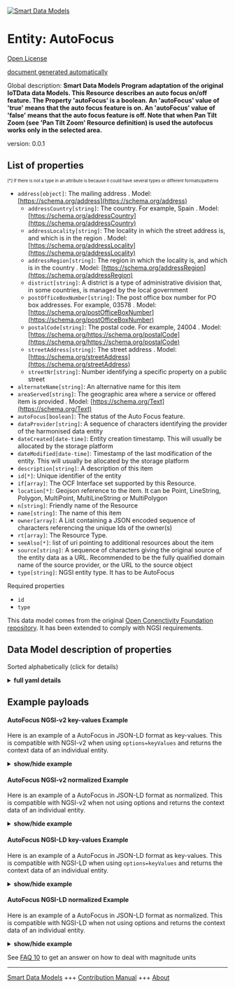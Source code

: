 <!-- 10-Header -->    
[![Smart Data Models](https://smartdatamodels.org/wp-content/uploads/2022/01/SmartDataModels_logo.png "Logo")](https://smartdatamodels.org)    
Entity: AutoFocus    
=================<!-- /10-Header -->    
<!-- 15-License -->    
[Open License](https://github.com/smart-data-models//dataModel.OCF/blob/master/AutoFocus/LICENSE.md)    
[document generated automatically](https://docs.google.com/presentation/d/e/2PACX-1vTs-Ng5dIAwkg91oTTUdt8ua7woBXhPnwavZ0FxgR8BsAI_Ek3C5q97Nd94HS8KhP-r_quD4H0fgyt3/pub?start=false&loop=false&delayms=3000#slide=id.gb715ace035_0_60)    
<!-- /15-License -->    
<!-- 20-Description -->    
Global description: **Smart Data Models Program adaptation of the original IoTData data Models. This Resource describes an auto focus on/off feature. The Property 'autoFocus' is a boolean. An 'autoFocus' value of 'true' means that the auto focus feature is on. An 'autoFocus' value of 'false' means that the auto focus feature is off. Note that when Pan Tilt Zoom (see 'Pan Tilt Zoom' Resource definition) is used the autofocus works only in the selected area.**    
version: 0.0.1    
<!-- /20-Description -->    
<!-- 30-PropertiesList -->    
## List of properties    
<sup><sub>[*] If there is not a type in an attribute is because it could have several types or different formats/patterns</sub></sup>    
- `address[object]`: The mailing address  . Model: [https://schema.org/address](https://schema.org/address)	- `addressCountry[string]`: The country. For example, Spain  . Model: [https://schema.org/addressCountry](https://schema.org/addressCountry)    
	- `addressLocality[string]`: The locality in which the street address is, and which is in the region  . Model: [https://schema.org/addressLocality](https://schema.org/addressLocality)    
	- `addressRegion[string]`: The region in which the locality is, and which is in the country  . Model: [https://schema.org/addressRegion](https://schema.org/addressRegion)    
	- `district[string]`: A district is a type of administrative division that, in some countries, is managed by the local government      
	- `postOfficeBoxNumber[string]`: The post office box number for PO box addresses. For example, 03578  . Model: [https://schema.org/postOfficeBoxNumber](https://schema.org/postOfficeBoxNumber)    
	- `postalCode[string]`: The postal code. For example, 24004  . Model: [https://schema.org/https://schema.org/postalCode](https://schema.org/https://schema.org/postalCode)    
	- `streetAddress[string]`: The street address  . Model: [https://schema.org/streetAddress](https://schema.org/streetAddress)    
	- `streetNr[string]`: Number identifying a specific property on a public street      
- `alternateName[string]`: An alternative name for this item  - `areaServed[string]`: The geographic area where a service or offered item is provided  . Model: [https://schema.org/Text](https://schema.org/Text)- `autoFocus[boolean]`: The status of the Auto Focus feature.  - `dataProvider[string]`: A sequence of characters identifying the provider of the harmonised data entity  - `dateCreated[date-time]`: Entity creation timestamp. This will usually be allocated by the storage platform  - `dateModified[date-time]`: Timestamp of the last modification of the entity. This will usually be allocated by the storage platform  - `description[string]`: A description of this item  - `id[*]`: Unique identifier of the entity  - `if[array]`: The OCF Interface set supported by this Resource.  - `location[*]`: Geojson reference to the item. It can be Point, LineString, Polygon, MultiPoint, MultiLineString or MultiPolygon  - `n[string]`: Friendly name of the Resource  - `name[string]`: The name of this item  - `owner[array]`: A List containing a JSON encoded sequence of characters referencing the unique Ids of the owner(s)  - `rt[array]`: The Resource Type.  - `seeAlso[*]`: list of uri pointing to additional resources about the item  - `source[string]`: A sequence of characters giving the original source of the entity data as a URL. Recommended to be the fully qualified domain name of the source provider, or the URL to the source object  - `type[string]`: NGSI entity type. It has to be AutoFocus  <!-- /30-PropertiesList -->    
<!-- 35-RequiredProperties -->    
Required properties    
- `id`  - `type`  <!-- /35-RequiredProperties -->    
<!-- 40-RequiredProperties -->    
This data model comes from the original [Open Conenctivity Foundation repository](https://github.com/openconnectivityfoundation/IoTDataModels). It has been extended to comply with NGSI requirements.    
<!-- /40-RequiredProperties -->    
<!-- 50-DataModelHeader -->    
## Data Model description of properties    
Sorted alphabetically (click for details)    
<!-- /50-DataModelHeader -->    
<!-- 60-ModelYaml -->    
<details><summary><strong>full yaml details</strong></summary>      
```yaml    
AutoFocus:      
  description: Smart Data Models Program adaptation of the original IoTData data Models. This Resource describes an auto focus on/off feature. The Property 'autoFocus' is a boolean. An 'autoFocus' value of 'true' means that the auto focus feature is on. An 'autoFocus' value of 'false' means that the auto focus feature is off. Note that when Pan Tilt Zoom (see 'Pan Tilt Zoom' Resource definition) is used the autofocus works only in the selected area.      
  properties:      
    address:      
      description: The mailing address      
      properties:      
        addressCountry:      
          description: 'The country. For example, Spain'      
          type: string      
          x-ngsi:      
            model: https://schema.org/addressCountry      
            type: Property      
        addressLocality:      
          description: 'The locality in which the street address is, and which is in the region'      
          type: string      
          x-ngsi:      
            model: https://schema.org/addressLocality      
            type: Property      
        addressRegion:      
          description: 'The region in which the locality is, and which is in the country'      
          type: string      
          x-ngsi:      
            model: https://schema.org/addressRegion      
            type: Property      
        district:      
          description: 'A district is a type of administrative division that, in some countries, is managed by the local government'      
          type: string      
          x-ngsi:      
            type: Property      
        postOfficeBoxNumber:      
          description: 'The post office box number for PO box addresses. For example, 03578'      
          type: string      
          x-ngsi:      
            model: https://schema.org/postOfficeBoxNumber      
            type: Property      
        postalCode:      
          description: 'The postal code. For example, 24004'      
          type: string      
          x-ngsi:      
            model: https://schema.org/https://schema.org/postalCode      
            type: Property      
        streetAddress:      
          description: The street address      
          type: string      
          x-ngsi:      
            model: https://schema.org/streetAddress      
            type: Property      
        streetNr:      
          description: Number identifying a specific property on a public street      
          type: string      
          x-ngsi:      
            type: Property      
      type: object      
      x-ngsi:      
        model: https://schema.org/address      
        type: Property      
    alternateName:      
      description: An alternative name for this item      
      type: string      
      x-ngsi:      
        type: Property      
    areaServed:      
      description: The geographic area where a service or offered item is provided      
      type: string      
      x-ngsi:      
        model: https://schema.org/Text      
        type: Property      
    autoFocus:      
      description: The status of the Auto Focus feature.      
      type: boolean      
      x-ngsi:      
        type: Property      
    dataProvider:      
      description: A sequence of characters identifying the provider of the harmonised data entity      
      type: string      
      x-ngsi:      
        type: Property      
    dateCreated:      
      description: Entity creation timestamp. This will usually be allocated by the storage platform      
      format: date-time      
      type: string      
      x-ngsi:      
        type: Property      
    dateModified:      
      description: Timestamp of the last modification of the entity. This will usually be allocated by the storage platform      
      format: date-time      
      type: string      
      x-ngsi:      
        type: Property      
    description:      
      description: A description of this item      
      type: string      
      x-ngsi:      
        type: Property      
    id:      
      anyOf:      
        - description: Identifier format of any NGSI entity      
          maxLength: 256      
          minLength: 1      
          pattern: ^[\w\-\.\{\}\$\+\*\[\]`|~^@!,:\\]+$      
          type: string      
          x-ngsi:      
            type: Property      
        - description: Identifier format of any NGSI entity      
          format: uri      
          type: string      
          x-ngsi:      
            type: Property      
      description: Unique identifier of the entity      
      x-ngsi:      
        type: Property      
    if:      
      description: The OCF Interface set supported by this Resource.      
      items:      
        enum:      
          - oic.if.a      
          - oic.if.baseline      
        type: string      
      minItems: 2      
      readOnly: true      
      type: array      
      uniqueItems: true      
      x-ngsi:      
        type: Property      
    location:      
      description: 'Geojson reference to the item. It can be Point, LineString, Polygon, MultiPoint, MultiLineString or MultiPolygon'      
      oneOf:      
        - description: Geojson reference to the item. Point      
          properties:      
            bbox:      
              items:      
                type: number      
              minItems: 4      
              type: array      
            coordinates:      
              items:      
                type: number      
              minItems: 2      
              type: array      
            type:      
              enum:      
                - Point      
              type: string      
          required:      
            - type      
            - coordinates      
          title: GeoJSON Point      
          type: object      
          x-ngsi:      
            type: GeoProperty      
        - description: Geojson reference to the item. LineString      
          properties:      
            bbox:      
              items:      
                type: number      
              minItems: 4      
              type: array      
            coordinates:      
              items:      
                items:      
                  type: number      
                minItems: 2      
                type: array      
              minItems: 2      
              type: array      
            type:      
              enum:      
                - LineString      
              type: string      
          required:      
            - type      
            - coordinates      
          title: GeoJSON LineString      
          type: object      
          x-ngsi:      
            type: GeoProperty      
        - description: Geojson reference to the item. Polygon      
          properties:      
            bbox:      
              items:      
                type: number      
              minItems: 4      
              type: array      
            coordinates:      
              items:      
                items:      
                  items:      
                    type: number      
                  minItems: 2      
                  type: array      
                minItems: 4      
                type: array      
              type: array      
            type:      
              enum:      
                - Polygon      
              type: string      
          required:      
            - type      
            - coordinates      
          title: GeoJSON Polygon      
          type: object      
          x-ngsi:      
            type: GeoProperty      
        - description: Geojson reference to the item. MultiPoint      
          properties:      
            bbox:      
              items:      
                type: number      
              minItems: 4      
              type: array      
            coordinates:      
              items:      
                items:      
                  type: number      
                minItems: 2      
                type: array      
              type: array      
            type:      
              enum:      
                - MultiPoint      
              type: string      
          required:      
            - type      
            - coordinates      
          title: GeoJSON MultiPoint      
          type: object      
          x-ngsi:      
            type: GeoProperty      
        - description: Geojson reference to the item. MultiLineString      
          properties:      
            bbox:      
              items:      
                type: number      
              minItems: 4      
              type: array      
            coordinates:      
              items:      
                items:      
                  items:      
                    type: number      
                  minItems: 2      
                  type: array      
                minItems: 2      
                type: array      
              type: array      
            type:      
              enum:      
                - MultiLineString      
              type: string      
          required:      
            - type      
            - coordinates      
          title: GeoJSON MultiLineString      
          type: object      
          x-ngsi:      
            type: GeoProperty      
        - description: Geojson reference to the item. MultiLineString      
          properties:      
            bbox:      
              items:      
                type: number      
              minItems: 4      
              type: array      
            coordinates:      
              items:      
                items:      
                  items:      
                    items:      
                      type: number      
                    minItems: 2      
                    type: array      
                  minItems: 4      
                  type: array      
                type: array      
              type: array      
            type:      
              enum:      
                - MultiPolygon      
              type: string      
          required:      
            - type      
            - coordinates      
          title: GeoJSON MultiPolygon      
          type: object      
          x-ngsi:      
            type: GeoProperty      
      x-ngsi:      
        type: GeoProperty      
    n:      
      description: Friendly name of the Resource      
      maxLength: 64      
      readOnly: true      
      type: string      
      x-ngsi:      
        type: Property      
    name:      
      description: The name of this item      
      type: string      
      x-ngsi:      
        type: Property      
    owner:      
      description: A List containing a JSON encoded sequence of characters referencing the unique Ids of the owner(s)      
      items:      
        anyOf:      
          - description: Identifier format of any NGSI entity      
            maxLength: 256      
            minLength: 1      
            pattern: ^[\w\-\.\{\}\$\+\*\[\]`|~^@!,:\\]+$      
            type: string      
            x-ngsi:      
              type: Property      
          - description: Identifier format of any NGSI entity      
            format: uri      
            type: string      
            x-ngsi:      
              type: Property      
        description: Unique identifier of the entity      
        x-ngsi:      
          type: Property      
      type: array      
      x-ngsi:      
        type: Property      
    rt:      
      description: The Resource Type.      
      items:      
        enum:      
          - oic.r.autofocus      
        maxLength: 64      
        type: string      
      minItems: 1      
      readOnly: true      
      type: array      
      uniqueItems: true      
      x-ngsi:      
        type: Property      
    seeAlso:      
      description: list of uri pointing to additional resources about the item      
      oneOf:      
        - items:      
            format: uri      
            type: string      
          minItems: 1      
          type: array      
        - format: uri      
          type: string      
      x-ngsi:      
        type: Property      
    source:      
      description: 'A sequence of characters giving the original source of the entity data as a URL. Recommended to be the fully qualified domain name of the source provider, or the URL to the source object'      
      type: string      
      x-ngsi:      
        type: Property      
    type:      
      description: NGSI entity type. It has to be AutoFocus      
      enum:      
        - AutoFocus      
      type: string      
      x-ngsi:      
        type: Property      
  required:      
    - id      
    - type      
  type: object      
  x-derived-from: https://github.com/OpenInterConnect/IoTDataModels/blob/master/AutoFocusResURI.swagger.json      
  x-disclaimer: 'Redistribution and use in source and binary forms, with or without modification, are permitted  provided that the license conditions are met. Copyleft (c) 2022 Contributors to Smart Data Models Program'      
  x-license-url: https://github.com/smart-data-models/dataModel.OCF/blob/master/AutoFocus/LICENSE.md      
  x-model-schema: https://smart-data-models.github.io/dataModel.IoTDataModels/AutoFocus/schema.json      
  x-model-tags: OCF      
  x-version: 0.0.1      
```    
</details>      
<!-- /60-ModelYaml -->    
<!-- 70-MiddleNotes -->    
<!-- /70-MiddleNotes -->    
<!-- 80-Examples -->    
## Example payloads      
#### AutoFocus NGSI-v2 key-values Example      
Here is an example of a AutoFocus in JSON-LD format as key-values. This is compatible with NGSI-v2 when  using `options=keyValues` and returns the context data of an individual entity.    
<details><summary><strong>show/hide example</strong></summary>      
```json  
{  
  "id": "urn:ngsi-ld:AutoFocus:id:GXGO:94138299",  
  "dateCreated": "1999-01-14T14:33:41Z",  
  "dateModified": "1980-04-01T12:36:22Z",  
  "source": "How world they.",  
  "name": "Media situ",  
  "alternateName": "Congress power yard. Simply plan tro",  
  "description": "Away worry population.",  
  "dataProvider": "Low development least toward rather those eye. Who condition bad along point.",  
  "owner": [  
    "urn:ngsi-ld:AutoFocus:items:QBBW:94359235",  
    "urn:ngsi-ld:AutoFocus:items:PWFF:16479129"  
  ],  
  "seeAlso": [  
    "urn:ngsi-ld:AutoFocus:items:ZPKW:91679858"  
  ],  
  "location": {  
    "type": "Point",  
    "coordinates": [  
      -20.7493645,  
      -99.239937  
    ]  
  },  
  "address": {  
    "streetAddress": "Over police bill his democratic human.",  
    "addressLocality": "Evening easy artist identify this recently. Happen instead wear ten.",  
    "addressRegion": "Local whole service try property seem environment. Add decide much measure card.",  
    "addressCountry": "Intervie",  
    "postalCode": "Between buy hotel build music. Test every admit certain production card. Media general hold culture send determine machine. Near still marriage within.",  
    "postOfficeBoxNumber": "Contain yeah hotel beyond fir",  
    "streetNr": "Seat everybody kid those smile ahead. Identify party many right.",  
    "district": "Whether travel"  
  },  
  "areaServed": "Son city step need thank. Choose business indeed direction hospital.",  
  "rt": [  
    "oic.r.autofocus"  
  ],  
  "autoFocus": false,  
  "n": "Find way mean finish next number wall mean. Body reveal there n",  
  "if": [  
    "oic.if.a",  
    "oic.if.baseline"  
  ],  
  "type": "AutoFocus"  
}  
```  
</details>    
#### AutoFocus NGSI-v2 normalized Example      
Here is an example of a AutoFocus in JSON-LD format as normalized. This is compatible with NGSI-v2 when not using options and returns the context data of an individual entity.    
<details><summary><strong>show/hide example</strong></summary>      
```json  
{  
  "id": "urn:ngsi-ld:AutoFocus:id:GXGO:94138299",  
  "dateCreated": {  
    "type": "DateTime",  
    "value": "1999-01-14T14:33:41Z"  
  },  
  "dateModified": {  
    "type": "DateTime",  
    "value": "1980-04-01T12:36:22Z"  
  },  
  "source": {  
    "type": "Text",  
    "value": "How world they."  
  },  
  "name": {  
    "type": "Text",  
    "value": "Media situ"  
  },  
  "alternateName": {  
    "type": "Text",  
    "value": "Congress power yard. Simply plan tro"  
  },  
  "description": {  
    "type": "Text",  
    "value": "Away worry population."  
  },  
  "dataProvider": {  
    "type": "Text",  
    "value": "Low development least toward rather those eye. Who condition bad along point."  
  },  
  "owner": {  
    "type": "StructuredValue",  
    "value": [  
      "urn:ngsi-ld:AutoFocus:items:QBBW:94359235",  
      "urn:ngsi-ld:AutoFocus:items:PWFF:16479129"  
    ]  
  },  
  "seeAlso": {  
    "type": "StructuredValue",  
    "value": [  
      "urn:ngsi-ld:AutoFocus:items:ZPKW:91679858"  
    ]  
  },  
  "location": {  
    "type": "geo:json",  
    "value": {  
      "type": "Point",  
      "coordinates": [  
        -20.7493645,  
        -99.239937  
      ]  
    }  
  },  
  "address": {  
    "type": "StructuredValue",  
    "value": {  
      "streetAddress": "Over police bill his democratic human.",  
      "addressLocality": "Evening easy artist identify this recently. Happen instead wear ten.",  
      "addressRegion": "Local whole service try property seem environment. Add decide much measure card.",  
      "addressCountry": "Intervie",  
      "postalCode": "Between buy hotel build music. Test every admit certain production card. Media general hold culture send determine machine. Near still marriage within.",  
      "postOfficeBoxNumber": "Contain yeah hotel beyond fir",  
      "streetNr": "Seat everybody kid those smile ahead. Identify party many right.",  
      "district": "Whether travel"  
    }  
  },  
  "areaServed": {  
    "type": "Text",  
    "value": "Son city step need thank. Choose business indeed direction hospital."  
  },  
  "rt": {  
    "type": "StructuredValue",  
    "value": [  
      "oic.r.autofocus"  
    ]  
  },  
  "autoFocus": {  
    "type": "Boolean",  
    "value": false  
  },  
  "n": {  
    "type": "Text",  
    "value": "Find way mean finish next number wall mean. Body reveal there n"  
  },  
  "if": {  
    "type": "StructuredValue",  
    "value": [  
      "oic.if.a",  
      "oic.if.baseline"  
    ]  
  },  
  "type": "AutoFocus"  
}  
```  
</details>    
#### AutoFocus NGSI-LD key-values Example      
Here is an example of a AutoFocus in JSON-LD format as key-values. This is compatible with NGSI-LD when  using `options=keyValues` and returns the context data of an individual entity.    
<details><summary><strong>show/hide example</strong></summary>      
```json  
{  
  "id": "urn:ngsi-ld:AutoFocus:id:GXGO:94138299",  
  "dateCreated": "1999-01-14T14:33:41Z",  
  "dateModified": "1980-04-01T12:36:22Z",  
  "source": "How world they.",  
  "name": "Media situ",  
  "alternateName": "Congress power yard. Simply plan tro",  
  "description": "Away worry population.",  
  "dataProvider": "Low development least toward rather those eye. Who condition bad along point.",  
  "owner": [  
    "urn:ngsi-ld:AutoFocus:items:QBBW:94359235",  
    "urn:ngsi-ld:AutoFocus:items:PWFF:16479129"  
  ],  
  "seeAlso": [  
    "urn:ngsi-ld:AutoFocus:items:ZPKW:91679858"  
  ],  
  "location": {  
    "type": "Point",  
    "coordinates": [  
      -20.7493645,  
      -99.239937  
    ]  
  },  
  "address": {  
    "streetAddress": "Over police bill his democratic human.",  
    "addressLocality": "Evening easy artist identify this recently. Happen instead wear ten.",  
    "addressRegion": "Local whole service try property seem environment. Add decide much measure card.",  
    "addressCountry": "Intervie",  
    "postalCode": "Between buy hotel build music. Test every admit certain production card. Media general hold culture send determine machine. Near still marriage within.",  
    "postOfficeBoxNumber": "Contain yeah hotel beyond fir",  
    "streetNr": "Seat everybody kid those smile ahead. Identify party many right.",  
    "district": "Whether travel"  
  },  
  "areaServed": "Son city step need thank. Choose business indeed direction hospital.",  
  "rt": [  
    "oic.r.autofocus"  
  ],  
  "autoFocus": false,  
  "n": "Find way mean finish next number wall mean. Body reveal there n",  
  "if": [  
    "oic.if.a",  
    "oic.if.baseline"  
  ],  
  "type": "AutoFocus",  
  "@context": [  
    "https://smartdatamodels.org/context.jsonld"  
  ]  
}  
```  
</details>    
#### AutoFocus NGSI-LD normalized Example      
Here is an example of a AutoFocus in JSON-LD format as normalized. This is compatible with NGSI-LD when not using options and returns the context data of an individual entity.    
<details><summary><strong>show/hide example</strong></summary>      
```json  
{  
    "id": "urn:ngsi-ld:AutoFocus:id:GXGO:94138299",  
    "dateCreated": {  
        "type": "Property",  
        "value": {  
            "@type": "DateTime",  
            "@value": "1999-01-14T14:33:41Z"  
        }  
    },  
    "dateModified": {  
        "type": "Property",  
        "value": {  
            "@type": "DateTime",  
            "@value": "1980-04-01T12:36:22Z"  
        }  
    },  
    "source": {  
        "type": "Property",  
        "value": "How world they."  
    },  
    "name": {  
        "type": "Property",  
        "value": "Media situ"  
    },  
    "alternateName": {  
        "type": "Property",  
        "value": "Congress power yard. Simply plan tro"  
    },  
    "description": {  
        "type": "Property",  
        "value": "Away worry population."  
    },  
    "dataProvider": {  
        "type": "Property",  
        "value": "Low development least toward rather those eye. Who condition bad along point."  
    },  
    "owner": {  
        "type": "Property",  
        "value": [  
            "urn:ngsi-ld:AutoFocus:items:QBBW:94359235",  
            "urn:ngsi-ld:AutoFocus:items:PWFF:16479129"  
        ]  
    },  
    "seeAlso": {  
        "type": "Property",  
        "value": [  
            "urn:ngsi-ld:AutoFocus:items:ZPKW:91679858"  
        ]  
    },  
    "location": {  
        "type": "GeoProperty",  
        "value": {  
            "type": "Point",  
            "coordinates": [  
                -20.7493645,  
                -99.239937  
            ]  
        }  
    },  
    "address": {  
        "type": "Property",  
        "value": {  
            "streetAddress": "Over police bill his democratic human.",  
            "addressLocality": "Evening easy artist identify this recently. Happen instead wear ten.",  
            "addressRegion": "Local whole service try property seem environment. Add decide much measure card.",  
            "addressCountry": "Intervie",  
            "postalCode": "Between buy hotel build music. Test every admit certain production card. Media general hold culture send determine machine. Near still marriage within.",  
            "postOfficeBoxNumber": "Contain yeah hotel beyond fir",  
            "streetNr": "Seat everybody kid those smile ahead. Identify party many right.",  
            "district": "Whether travel"  
        }  
    },  
    "areaServed": {  
        "type": "Property",  
        "value": "Son city step need thank. Choose business indeed direction hospital."  
    },  
    "rt": {  
        "type": "Property",  
        "value": [  
            "oic.r.autofocus"  
        ]  
    },  
    "autoFocus": {  
        "type": "Property",  
        "value": false  
    },  
    "n": {  
        "type": "Property",  
        "value": "Find way mean finish next number wall mean. Body reveal there n"  
    },  
    "if": {  
        "type": "Property",  
        "value": [  
            "oic.if.a",  
            "oic.if.baseline"  
        ]  
    },  
    "type": "AutoFocus",  
    "@context": [  
        "https://smartdatamodels.org/context.jsonld"  
    ]  
}  
```  
</details><!-- /80-Examples -->    
<!-- 90-FooterNotes -->    
<!-- /90-FooterNotes -->    
<!-- 95-Units -->    
See [FAQ 10](https://smartdatamodels.org/index.php/faqs/) to get an answer on how to deal with magnitude units    
<!-- /95-Units -->    
<!-- 97-LastFooter -->    
---    
[Smart Data Models](https://smartdatamodels.org) +++ [Contribution Manual](https://bit.ly/contribution_manual) +++ [About](https://bit.ly/Introduction_SDM)<!-- /97-LastFooter -->    
